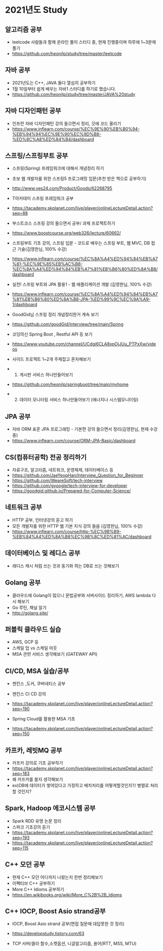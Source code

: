 # 2021년도 Study

## 알고리즘 공부
- leetcode 사람들과 함께 온라인 풀이 스터디 중, 현재 진행중이며 하루에 1~3문제 풀기
- https://github.com/heonilp/study/tree/master/leetcode

## 자바 공부
- 2021년도는 C++, JAVA 둘다 열심히 공부하기
- 1월 10일부터 쉽게 배우는 자바1 스터디를 하기로 했습니다.
- https://github.com/heonilp/study/tree/master/JAVA%20study

## 자바 디자인패턴 공부
- 인프런 자바 디자인패턴 강의 들으면서 정리, 깃에 코드 올리기
- https://www.inflearn.com/course/%EC%9E%90%EB%B0%94-%EB%94%94%EC%9E%90%EC%9D%B8-%ED%8C%A8%ED%84%B4/dashboard

## 스프링/스프링부트 공부
- 스프링(Spring) 프레임워크에 대해서 개념정리 하기
- 초보 웹 개발자를 위한 스프링5 프로그래밍 입문(추천 받은 책으로 공부하기) 
- http://www.yes24.com/Product/Goods/62268795

- T아카데미 스프링 프레임워크 공부
- https://tacademy.skplanet.com/live/player/onlineLectureDetail.action?seq=88

- 부스트코스 스프링 강의 들으면서 공부/ 과제 프로젝트하기
- https://www.boostcourse.org/web326/lecture/60662/

- 스프링부트 기초 강의, 스프링 입문 - 코드로 배우는 스프링 부트, 웹 MVC, DB 접근 기술(김영한님, 100% 수강)
- https://www.inflearn.com/course/%EC%8A%A4%ED%94%84%EB%A7%81-%EC%9E%85%EB%AC%B8-%EC%8A%A4%ED%94%84%EB%A7%81%EB%B6%80%ED%8A%B8/dashboard

- 실전! 스프링 부트와 JPA 활용1 - 웹 애플리케이션 개발 (김영한님, 100% 수강)
- https://www.inflearn.com/course/%EC%8A%A4%ED%94%84%EB%A7%81%EB%B6%80%ED%8A%B8-JPA-%ED%99%9C%EC%9A%A9-1/dashboard

- GoodGid님 스프링 정리 개념정리한거 계속 보기
- https://github.com/goodGid/Interview/tree/main/Spring

- 코딩의신 Spring Boot , Restful API 등 보기
- https://www.youtube.com/channel/UCdgj6CLA8xpOjJUu_PTPxXw/videos

- 사이드 프로젝트 1~2개 주제잡고 혼자해보기
- 1. 게시판 서비스 하나만들어보기
- https://github.com/heonilp/springboot/tree/main/myhome

- 2. 데이터 모니터링 서비스 하나만들어보기 (에너지나 시스템모니터링)

## JPA 공부
- 자바 ORM 표준 JPA 프로그래밍 - 기본편 강의 들으면서 정리(김영한님, 현재 수강중)
- https://www.inflearn.com/course/ORM-JPA-Basic/dashboard

## CS(컴퓨터공학) 전공 정리하기
- 자료구조, 알고리즘, 네트워크, 운영체제, 데이터베이스 등
- https://github.com/JaeYeopHan/Interview_Question_for_Beginner
- https://github.com/WeareSoft/tech-interview
- https://github.com/gyoogle/tech-interview-for-developer
- https://goodgid.github.io/Prepared-for-Computer-Science/

## 네트워크 공부
- HTTP 공부, 인터넷강의 듣고 하기
- 모든 개발자를 위한 HTTP 웹 기본 지식 강의 들음 (김영한님, 100% 수강)
- https://www.inflearn.com/course/http-%EC%9B%B9-%EB%84%A4%ED%8A%B8%EC%9B%8C%ED%81%AC/dashboard

## 데이터베이스 및 레디스 공부
- 레디스 캐시 처럼 쓰는 것과 동기화 하는 DB로 쓰는 것해보기

## Golang 공부
- 클라우드에 Golang이 많으니 문법공부와 서버사이드 정리하기, AWS lambda 다시 해보기
- Go 루틴, 채널 알기
- http://golang.site/

## 퍼블릭 클라우드 실습
- AWS, GCP 등
- 스케일 업 vs 스케일 아웃
- MSA 관련 서비스 생각해보기 (GATEWAY API)

## CI/CD, MSA 실습/공부
- 젠킨스 ,도커, 쿠버네티스 공부
- 젠킨스 CI CD 강의
- https://tacademy.skplanet.com/live/player/onlineLectureDetail.action?seq=190

- Spring Cloud를 활용한 MSA 기초
- https://tacademy.skplanet.com/live/player/onlineLectureDetail.action?seq=150

## 카프카, 레빗MQ 공부
- 카프카 강의로 기초 공부하기
- https://tacademy.skplanet.com/live/player/onlineLectureDetail.action?seq=183
- 왜 카프카를 쓸지 생각해보기
- ex)DB에 데이터가 쌓여있다고 가정하고 배치처리를 어떻게할것인지?/ 병렬로 처리할 것인지?

## Spark, Hadoop 에코시스템 공부
- Spark RDD 유명 논문 정리
- 스파크 기초강의 듣기
- https://tacademy.skplanet.com/live/player/onlineLectureDetail.action?seq=193
- https://tacademy.skplanet.com/live/player/onlineLectureDetail.action?seq=115

## C++ 모던 공부
- 현재 C++ 모던 어디까지 나왔는지 한번 정리해보기
- 이펙티브 C++ 공부하기
- More C++ Idioms 공부하기
- https://en.wikibooks.org/wiki/More_C%2B%2B_Idioms

## C++ IOCP, Boost Asio strand공부
- IOCP, Boost Asio strand 공부(면접 질문때 대답못한 것 정리)
- https://developstudy.tistory.com/63

- TCP 서버/클라 함수,소켓옵션, 니글알고리즘, 용어(RTT, MSS, MTU)


